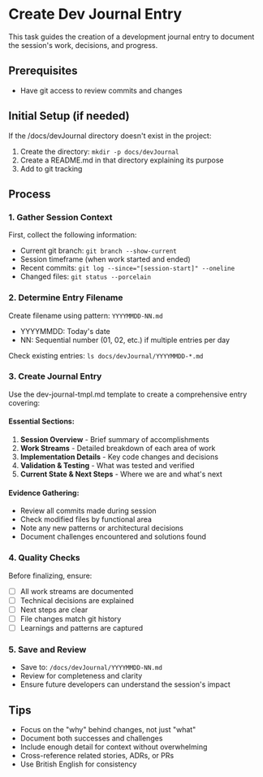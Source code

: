 # Create Dev Journal Entry

This task guides the creation of a development journal entry to document the session's work, decisions, and progress.

## Prerequisites
- Have git access to review commits and changes

## Initial Setup (if needed)
If the /docs/devJournal directory doesn't exist in the project:
1. Create the directory: `mkdir -p docs/devJournal`
2. Create a README.md in that directory explaining its purpose
3. Add to git tracking

## Process

### 1. Gather Session Context

First, collect the following information:
- Current git branch: `git branch --show-current`
- Session timeframe (when work started and ended)
- Recent commits: `git log --since="[session-start]" --oneline`
- Changed files: `git status --porcelain`

### 2. Determine Entry Filename

Create filename using pattern: `YYYYMMDD-NN.md`
- YYYYMMDD: Today's date
- NN: Sequential number (01, 02, etc.) if multiple entries per day

Check existing entries: `ls docs/devJournal/YYYYMMDD-*.md`

### 3. Create Journal Entry

Use the dev-journal-tmpl.md template to create a comprehensive entry covering:

#### Essential Sections:
1. **Session Overview** - Brief summary of accomplishments
2. **Work Streams** - Detailed breakdown of each area of work
3. **Implementation Details** - Key code changes and decisions
4. **Validation & Testing** - What was tested and verified
5. **Current State & Next Steps** - Where we are and what's next

#### Evidence Gathering:
- Review all commits made during session
- Check modified files by functional area
- Note any new patterns or architectural decisions
- Document challenges encountered and solutions found

### 4. Quality Checks

Before finalizing, ensure:
- [ ] All work streams are documented
- [ ] Technical decisions are explained
- [ ] Next steps are clear
- [ ] File changes match git history
- [ ] Learnings and patterns are captured

### 5. Save and Review

- Save to: `/docs/devJournal/YYYYMMDD-NN.md`
- Review for completeness and clarity
- Ensure future developers can understand the session's impact

## Tips

- Focus on the "why" behind changes, not just "what"
- Document both successes and challenges
- Include enough detail for context without overwhelming
- Cross-reference related stories, ADRs, or PRs
- Use British English for consistency
